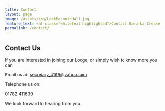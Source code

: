 ```yaml
---
title: Contact
layout: page
image: /assets/img/LeekMasonicHall.jpg
feature_text: <h2 class="whitetext highlighted">Contact Dieu-La-Cresse Lodge No. 4169</h2>
permalink: /contact/
---
```

## Contact Us

If you are interested in joining our Lodge, or simply wish to know more,you can

Email us at: secretary_4169@yahoo.com

Telephone us on:

01782 411630

<!-- Or fill in the form below -->

We look forward to hearing from you.

<!-- {% include site-form.html %} -->

